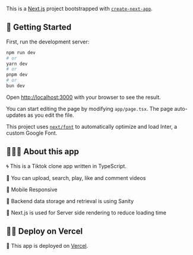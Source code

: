 This is a [Next.js](https://nextjs.org/) project bootstrapped with [`create-next-app`](https://github.com/vercel/next.js/tree/canary/packages/create-next-app).

## 🍒 Getting Started

First, run the development server:

```bash
npm run dev
# or
yarn dev
# or
pnpm dev
# or
bun dev
```

Open [http://localhost:3000](http://localhost:3000) with your browser to see the result.

You can start editing the page by modifying `app/page.tsx`. The page auto-updates as you edit the file.

This project uses [`next/font`](https://nextjs.org/docs/basic-features/font-optimization) to automatically optimize and load Inter, a custom Google Font.

## 🧘🏽‍♀️ About this app

🌀 This is a Tiktok clone app written in TypeScript.

🍭 You can upload, search, play, like and comment videos

🥤 Mobile Responsive

🍍 Backend data storage and retrieval is using Sanity

🍑 Next.js is used for Server side rendering to reduce loading time


## 🍋‍🟩 Deploy on Vercel

🍋 This app is deployed on [Vercel](https://tiktik-app-75dj.vercel.app/).

